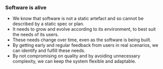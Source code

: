 ### Software is alive
* We know that software is not a static artefact and so cannot be described by a static spec or plan.
* It needs to grow and evolve according to its environment, to best suit the needs of its users.
* These needs change over time, even as the software is being built.
* By getting early and regular feedback from users in real scenarios, we can identify and fulfill these needs.
* By not compromising on quality and by avoiding unnecessary complexity, we can keep the system flexible and adaptable.
